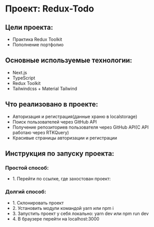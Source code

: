 <h1>Проект: Redux-Todo</h1>
<h2>Цели проекта:</h2>
<ul>
  <li>Практика Redux Toolkit</li>
  <li>Пополнение портфолио</li>
</ul>
<h2>Основные используемые технологии:</h2>
<ul>
  <li>Next.js</li>
  <li>TypeScript</li>
  <li>Redux Toolkit</li>
  <li>Tailwindcss + Material Tailwind</li>
</ul>
<h2>Что реализовано в проекте:</h2>
<ul>
  <li>Авторизация и регистрация(данные храню в localstorage)</li>
  <li>Поиск пользователей через GitHub API</li>
  <li>Получение репозиториев пользователя через GitHub API(С API работаю через RTKQuery)</li>
  <li>Красивые страницы авторизации и регистрации</li>
</ul>
<h2>Инструкция по запуску проекта:</h2>
<h3>Простой способ:</h3>
<ul>
  <li>1. Перейти по ссылке, где захостован проект: </li>
</ul>
<h3>Долгий способ:</h3>
<ul>
  <li>1. Склонировать проект</li>
  <li>2. Установить модули командой yarn или npm i</li>
  <li>3. Запустить проект у себя локально: yarn dev или npm run dev</li>
  <li>4. В браузере перейти на localhost:3000</li>
</ul>
